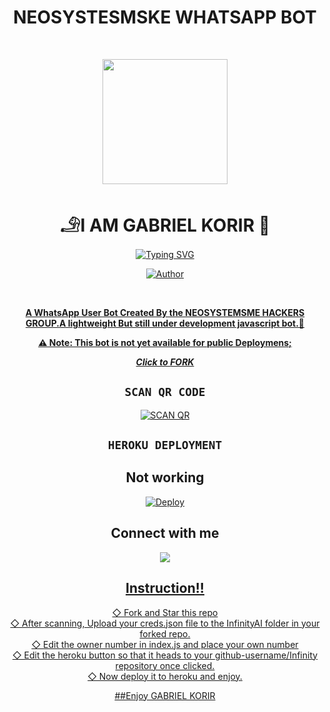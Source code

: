 <div align="center">
<h1><b>NEOSYSTESMSKE WHATSAPP BOT</b></h1><br>
 <div align="center">
<p align="center">
        <img src="https://i.imgur.com/Fp7qeBS.jpeg" width="200" style="margin-left: auto;margin-right: auto;display: block;">
</p>
<h1 align="center">𓄂I AM GABRIEL KORIR 👋</h1>
</p>
<a href="https://git.io/typing-svg"><img src="https://readme-typing-svg.demolab.com?font=Ribeye&size=50&pause=1000&color=F710B1&center=true&width=910&height=100&lines=I+Am+INFINITY AI BOT BY GABRIEL KORIR;MULTI+DEVICE+WHATSAPP+BOT;CREATED+BY+GABRIEL💝;PUBLIC+RELESE+DATE;COMING+SOON;LONG+LIVE+GABRIEL+🗿." alt="Typing SVG" /></a>
<p align="center"><a href="https://github.com/Moonlitwhisperske"><img title="Author" src="https://img.shields.io/badge/OWNER-GABRIEL KORIR-blue.svg?color=54aeff&style=for-the-badge&logo=github" /></p><br>


**A WhatsApp User Bot Created By the NEOSYSTEMSME HACKERS GROUP.A lightweight But still under development javascript bot.👾**

**⚠️ Note: This bot is not yet available for public Deploymens;**

 ***Click to [FORK](https://github.com/EscaliBud/InfinityAI/fork)***



## ```SCAN QR CODE```
[![SCAN QR](https://repl.it/badge/github/quiec/whatsasena)](https://infinityai-pairing.kresswellke.repl.co/)

## ```HEROKU DEPLOYMENT```


## Not working 

[![Deploy](https://www.herokucdn.com/deploy/button.svg)](https://heroku.com/deploy?template=https://github.com/EscaliBud/InfinityAI)


## Connect with me
<a href="https://wa.me/254704424158"><img src="https://img.shields.io/badge/Contact GABRIEL-25D366?style=for-the-badge&logo=whatsapp&logoColor=white" />


## Instruction!!


◇ Fork and Star this repo <br>
◇ After scanning, Upload your creds.json file to the InfinityAI folder in your forked repo.<br>
◇ Edit the owner number in index.js and place your own number<br>
◇ Edit the heroku button so that it heads to your github-username/Infinity repository once clicked.<br>
◇ Now deploy it to heroku and enjoy.<br>

##Enjoy GABRIEL KORIR 

